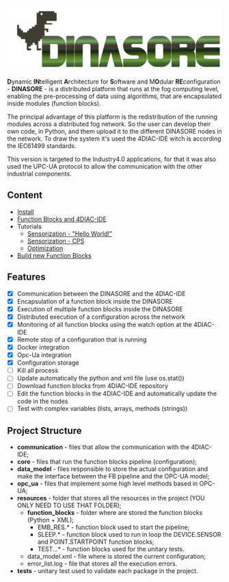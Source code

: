 ![logo](resources/images/logo.png)

**D**ynamic **IN**telligent **A**rchitecture for **S**oftware and M**O**dular **RE**configuration - **DINASORE** - is a distributed platform that runs at the
fog computing level, enabling the pre-processing of data using algorithms, that are encapsulated inside modules (function blocks).

The principal advantage of this platform is the redistribution of the running modules across a distributed fog network. 
So the user can develop their own code, in Python, and them upload it to the different DINASORE nodes in the network.
To draw the system it's used the 4DIAC-IDE witch is according the IEC61499 standards. 

This version is targeted to the Industry4.0 applications, for that it was also used the UPC-UA protocol to allow the communication with the other industrial components.

## Content

* [Install](https://github.com/SYSTEC-FoF-FEUP/dinasore-ua/wiki/1.-Install)
* [Function Blocks and 4DIAC-IDE](https://github.com/SYSTEC-FoF-FEUP/dinasore-ua/wiki/2.-Function-Blocks-and-4DIAC)
* Tutorials
  * [Sensorization - "Hello World!"](https://github.com/SYSTEC-FoF-FEUP/dinasore-ua/wiki/3.1.-Hands-On:-Sensorization-%22Hello-World!%22)
  * [Sensorization - CPS](https://github.com/SYSTEC-FoF-FEUP/dinasore-ua/wiki/3.2.-Hands-On:-Sensorization)
  * [Optimization](https://github.com/SYSTEC-FoF-FEUP/dinasore-ua/wiki/3.3.-Hands-On:-Optimization)
* [Build new Function Blocks](https://github.com/SYSTEC-FoF-FEUP/dinasore-ua/wiki/4.-Build-new-Function-Blocks)

## Features
- [x] Communication between the DINASORE and the 4DIAC-IDE 
- [x] Encapsulation of a function block inside the DINASORE
- [x] Execution of multiple function blocks inside the DINASORE
- [x] Distributed execution of a configuration across the network
- [x] Monitoring of all function blocks using the watch option at the 4DIAC-IDE
- [x] Remote stop of a configuration that is running
- [x] Docker integration
- [x] Opc-Ua integration
- [x] Configuration storage
- [ ] Kill all process
- [ ] Update automatically the python and xml file (use os.stat())
- [ ] Download function blocks from 4DIAC-IDE repository
- [ ] Edit the function blocks in the 4DIAC-IDE and automatically update the code in the nodes
- [ ] Test with complex variables (lists, arrays, methods (strings))

## Project Structure

* **communication** - files that allow the communication with the 4DIAC-IDE; 
* **core** - files that run the function blocks pipeline (configuration);
* **data_model** - files responsible to store the actual configuration and make the interface between the FB pipeline and the OPC-UA model;
* **opc_ua** - files that implement some high level methods based in OPC-UA; 
* **resources** - folder that stores all the resources in the project (YOU ONLY NEED TO USE THAT FOLDER);
  * **function_blocks** - folder where are stored the function blocks (Python + XML);
    * EMB_RES.* - function block used to start the pipeline;
    * SLEEP.* - function block used to run in loop the DEVICE.SENSOR and POINT.STARTPOINT function blocks;
    * TEST...* - function blocks used for the unitary tests. 
  * data_model.xml - file where is stored the current configuration;
  * error_list.log - file that stores all the execution errors.
* **tests** - unitary test used to validate each package in the project.



